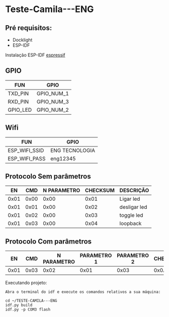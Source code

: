 # Teste-Camila---ENG

## Pré requisitos:
 
  - Docklight
  - ESP-IDF

Instalação ESP-IDF [espressif](https://docs.espressif.com/projects/esp-idf/en/latest/esp32/get-started/)

## GPIO

|    FUN    |    GPIO     |
|-----------|-------------|
|  TXD_PIN  |  GPIO_NUM_1 |
|  RXD_PIN  |  GPIO_NUM_3 |
|  GPIO_LED |  GPIO_NUM_2 |

## Wifi

|       FUN       |      GPIO       |
|-----------------|-----------------|
|  ESP_WIFI_SSID  |  ENG TECNOLOGIA |
|  ESP_WIFI_PASS  |     eng12345    |

## Protocolo **Sem** parâmetros

|  EN  |  CMD  | N PARAMETRO | CHECKSUM |  DESCRIÇÃO  |
|------|-------|-------------|----------|-------------|
| 0x01 | 0x00  |     0x00    |   0x01   |  Ligar led  |
| 0x01 | 0x01  |     0x00    |   0x02   | desligar led|
| 0x01 | 0x02  |     0x00    |   0x03   |  toggle led |
| 0x01 | 0x03  |     0x00    |   0x04   |  loopback   |

## Protocolo **Com** parâmetros

|  EN  |  CMD  | N PARAMETRO |PARAMETRO 1| PARAMETRO 2 | CHECKSUM |  DESCRIÇÃO  |
|------|-------|-------------|-----------|-------------|----------|-------------|
| 0x01 | 0x03  |     0x02    |    0x01   |     0x03    |   0x0A   |   loopback  |

Executando projeto:


    Abra o terminal do idf e execute os comandos relativos a sua máquina:

    cd ~/TESTE-CAMILA---ENG
    idf.py build
    idf.py -p COM3 flash


